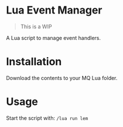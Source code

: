 # Lua Event Manager

> This is a WIP

A Lua script to manage event handlers.

# Installation

Download the contents to your MQ Lua folder.

# Usage

Start the script with: `/lua run lem`

